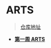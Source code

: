# ARTS
> [仓库地址](https://github.com/zyycode/ARTS)

- [**第一周 ARTS**](https://zyycode.github.io/ARTS/ARTS_1.md)